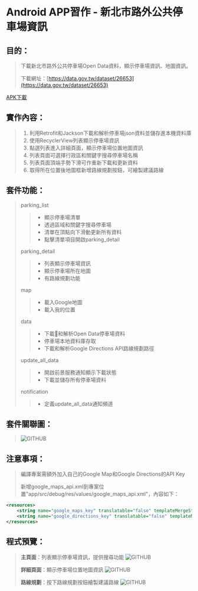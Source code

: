 # Android APP習作 - 新北市路外公共停車場資訊

## 目的：

> 下載新北市路外公共停車場Open Data資料，顯示停車場資訊、地圖資訊。
>
> 下載網址：[https://data.gov.tw/dataset/26653](https://data.gov.tw/dataset/26653)

[APK下載](https://github.com/mingmintang/NewTaipeiPublicParking/raw/master/apk/parking.apk "parking.apk")

## 實作內容：

> 1. 利用Retrofit和Jackson下載和解析停車場json資料並儲存進本機資料庫
> 2. 使用RecyclerView列表顯示停車場資訊
> 3. 點選列表進入詳細頁面，顯示停車場位置地圖資訊
> 4. 列表頁面可選擇行政區和關鍵字搜尋停車場名稱
> 5. 列表頁面頂端手勢下滑可作重新下載和更新資料
> 6. 取得所在位置後地圖框新增路線規劃按鈕，可繪製建議路線

## 套件功能：

> parking_list
>
>> * 顯示停車場清單
>> * 透過區域和關鍵字搜尋停車場
>> * 清單在頂點向下滑動更新所有資料
>> * 點擊清單項目開啟parking_detail
>
> parking_detail
>
>> * 列表顯示停車場資訊
>> * 顯示停車場所在地圖
>> * 有路線規劃功能
>
> map
>
>> * 載入Google地圖
>> * 載入我的位置
>
> data
>
>> * 下載和解析Open Data停車場資料
>> * 停車場本地資料庫存取
>> * 下載和解析Google Directions API路線規劃路徑
>
> update_all_data
>
>> * 開啟前景服務通知顯示下載狀態
>> * 下載並儲存所有停車場資料
>
> notification
>
>> * 定義update_all_data通知頻道
>
## 套件關聯圖：

> ![GITHUB](https://github.com/mingmintang/NewTaipeiPublicParking/blob/master/image/package_relationship.jpg "套件關聯圖")

## 注意事項：

>編譯專案需額外加入自己的Google Map和Google Directions的API Key
>
>新增google_maps_api.xml到專案位置"app/src/debug/res/values/google_maps_api.xml"，內容如下：

```xml
<resources>
    <string name="google_maps_key" translatable="false" templateMergeStrategy="preserve">YOUR_MAP_KEY</string>
    <string name="google_directions_key" translatable="false" templateMergeStrategy="preserve">YOUR_DIRECTIONS_KEY</string>
</resources>
```

## 程式預覽：

> **主頁面**：列表顯示停車場資訊，提供搜尋功能
> ![GITHUB](https://github.com/mingmintang/NewTaipeiPublicParking/blob/master/image/main_page.jpg "主視窗")
>
> **詳細頁面**：顯示停車場位置地圖資訊
> ![GITHUB](https://github.com/mingmintang/NewTaipeiPublicParking/blob/master/image/detail_page.jpg "詳細頁面")
>
> **路線規劃**：按下路線規劃按鈕繪製建議路線
> ![GITHUB](https://github.com/mingmintang/NewTaipeiPublicParking/blob/master/image/routes.jpg "路線規劃")
